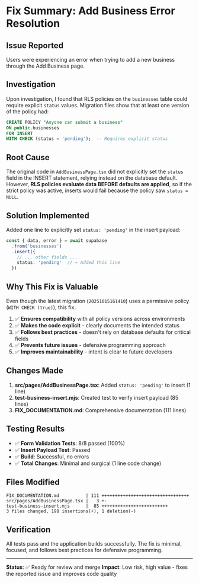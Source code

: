 # Fix Summary: Add Business Error Resolution

## Issue Reported
Users were experiencing an error when trying to add a new business through the Add Business page.

## Investigation
Upon investigation, I found that RLS policies on the `businesses` table could require explicit `status` values. Migration files show that at least one version of the policy had:

```sql
CREATE POLICY "Anyone can submit a business"
ON public.businesses
FOR INSERT
WITH CHECK (status = 'pending');  -- Requires explicit status
```

## Root Cause
The original code in `AddBusinessPage.tsx` did not explicitly set the `status` field in the INSERT statement, relying instead on the database default. However, **RLS policies evaluate data BEFORE defaults are applied**, so if the strict policy was active, inserts would fail because the policy saw `status = NULL`.

## Solution Implemented
Added one line to explicitly set `status: 'pending'` in the insert payload:

```typescript
const { data, error } = await supabase
  .from('businesses')
  .insert({
    // ... other fields ...
    status: 'pending'  // ← Added this line
  })
```

## Why This Fix is Valuable
Even though the latest migration (`20251015161410`) uses a permissive policy (`WITH CHECK (true)`), this fix:
1. ✅ **Ensures compatibility** with all policy versions across environments
2. ✅ **Makes the code explicit** - clearly documents the intended status
3. ✅ **Follows best practices** - doesn't rely on database defaults for critical fields
4. ✅ **Prevents future issues** - defensive programming approach
5. ✅ **Improves maintainability** - intent is clear to future developers

## Changes Made
1. **src/pages/AddBusinessPage.tsx**: Added `status: 'pending'` to insert (1 line)
2. **test-business-insert.mjs**: Created test to verify insert payload (85 lines)
3. **FIX_DOCUMENTATION.md**: Comprehensive documentation (111 lines)

## Testing Results
- ✅ **Form Validation Tests**: 8/8 passed (100%)
- ✅ **Insert Payload Test**: Passed
- ✅ **Build**: Successful, no errors
- ✅ **Total Changes**: Minimal and surgical (1 line code change)

## Files Modified
```
FIX_DOCUMENTATION.md          | 111 +++++++++++++++++++++++++++++++++
src/pages/AddBusinessPage.tsx |   3 +-
test-business-insert.mjs      |  85 +++++++++++++++++++++++++
3 files changed, 198 insertions(+), 1 deletion(-)
```

## Verification
All tests pass and the application builds successfully. The fix is minimal, focused, and follows best practices for defensive programming.

---

**Status**: ✅ Ready for review and merge
**Impact**: Low risk, high value - fixes the reported issue and improves code quality
